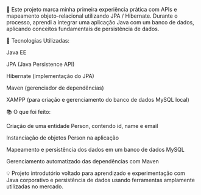 📌 Este projeto marca minha primeira experiência prática com APIs e mapeamento objeto-relacional utilizando JPA / Hibernate. Durante o processo, aprendi a integrar uma aplicação Java com um banco de dados, aplicando conceitos fundamentais de persistência de dados.

🔧 Tecnologias Utilizadas:

Java EE

JPA (Java Persistence API)

Hibernate (implementação do JPA)

Maven (gerenciador de dependências)

XAMPP (para criação e gerenciamento do banco de dados MySQL local)

📚 O que foi feito:

Criação de uma entidade Person, contendo id, name e email

Instanciação de objetos Person na aplicação

Mapeamento e persistência dos dados em um banco de dados MySQL

Gerenciamento automatizado das dependências com Maven

💡 Projeto introdutório voltado para aprendizado e experimentação com Java corporativo e persistência de dados usando ferramentas amplamente utilizadas no mercado.
